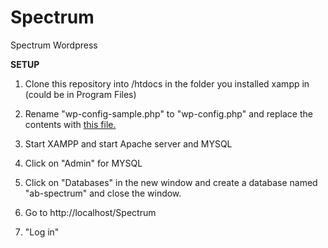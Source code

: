 # Spectrum
Spectrum Wordpress

**SETUP**

1. Clone this repository into /htdocs in the folder you installed xampp in (could be in Program Files)

2. Rename "wp-config-sample.php" to "wp-config.php" and replace the contents with [this file.](http://pastebin.com/dwQP7fSf)

3. Start XAMPP and start Apache server and MYSQL

4. Click on "Admin" for MYSQL

5. Click on "Databases" in the new window and create a database named "ab-spectrum" and close the window.

6. Go to http://localhost/Spectrum

7. "Log in"
